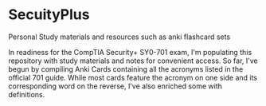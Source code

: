# SecuityPlus
Personal Study materials and resources such as anki flashcard sets

In readiness for the CompTIA Security+ SY0-701 exam, I'm populating this repository with study materials and notes for convenient access. So far, I've begun by compiling Anki Cards containing all the acronyms listed in the official 701 guide. While most cards feature the acronym on one side and its corresponding word on the reverse, I've also enriched some with definitions.
